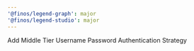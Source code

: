 ```yaml
---
'@finos/legend-graph': major
'@finos/legend-studio': major
---
```


Add Middle Tier Username Password Authentication Strategy
